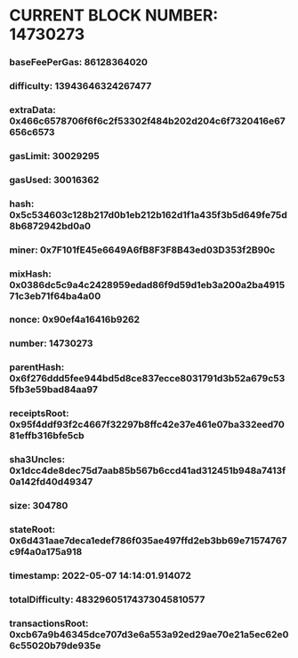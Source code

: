 # CURRENT BLOCK NUMBER: 14730273

### baseFeePerGas: 86128364020
### difficulty: 13943646324267477
### extraData: 0x466c6578706f6f6c2f53302f484b202d204c6f7320416e67656c6573
### gasLimit: 30029295
### gasUsed: 30016362
### hash: 0x5c534603c128b217d0b1eb212b162d1f1a435f3b5d649fe75d8b6872942bd0a0
### miner: 0x7F101fE45e6649A6fB8F3F8B43ed03D353f2B90c
### mixHash: 0x0386dc5c9a4c2428959edad86f9d59d1eb3a200a2ba491571c3eb71f64ba4a00
### nonce: 0x90ef4a16416b9262
### number: 14730273
### parentHash: 0x6f276ddd5fee944bd5d8ce837ecce8031791d3b52a679c535fb3e59bad84aa97
### receiptsRoot: 0x95f4ddf93f2c4667f32297b8ffc42e37e461e07ba332eed7081effb316bfe5cb
### sha3Uncles: 0x1dcc4de8dec75d7aab85b567b6ccd41ad312451b948a7413f0a142fd40d49347
### size: 304780
### stateRoot: 0x6d431aae7deca1edef786f035ae497ffd2eb3bb69e71574767c9f4a0a175a918
### timestamp: 2022-05-07 14:14:01.914072
### totalDifficulty: 48329605174373045810577
### transactionsRoot: 0xcb67a9b46345dce707d3e6a553a92ed29ae70e21a5ec62e06c55020b79de935e
